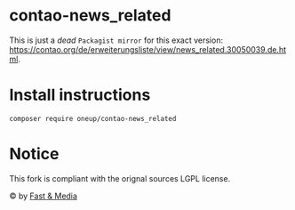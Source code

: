 # contao-news_related
This is just a _dead_ `Packagist mirror` for this exact version: https://contao.org/de/erweiterungsliste/view/news_related.30050039.de.html.

# Install instructions
`composer require oneup/contao-news_related`

# Notice
This fork is compliant with the orignal sources LGPL license.

&copy; by [Fast & Media](https://www.fast-end-media.de/produkte/news-related/)
